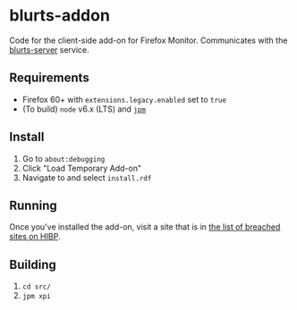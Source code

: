 # blurts-addon
Code for the client-side add-on for Firefox Monitor. Communicates with the
[blurts-server](https://github.com/mozilla/blurts-server) service.

## Requirements
* Firefox 60+ with `extensions.legacy.enabled` set to `true`
* (To build) `node` v6.x (LTS) and [`jpm`](https://www.npmjs.com/package/jpm)

## Install
1. Go to `about:debugging`
2. Click "Load Temporary Add-on"
3. Navigate to and select `install.rdf`

## Running
Once you've installed the add-on, visit a site that is in [the list of breached
sites on HIBP](https://haveibeenpwned.com/PwnedWebsites).

## Building
1. `cd src/`
2. `jpm xpi`
